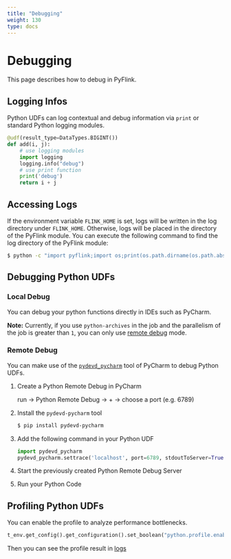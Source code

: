 ```yaml
---
title: "Debugging"
weight: 130
type: docs
---
```

<!--
Licensed to the Apache Software Foundation (ASF) under one
or more contributor license agreements.  See the NOTICE file
distributed with this work for additional information
regarding copyright ownership.  The ASF licenses this file
to you under the Apache License, Version 2.0 (the
"License"); you may not use this file except in compliance
with the License.  You may obtain a copy of the License at

  http://www.apache.org/licenses/LICENSE-2.0

Unless required by applicable law or agreed to in writing,
software distributed under the License is distributed on an
"AS IS" BASIS, WITHOUT WARRANTIES OR CONDITIONS OF ANY
KIND, either express or implied.  See the License for the
specific language governing permissions and limitations
under the License.
-->

# Debugging

This page describes how to debug in PyFlink.

## Logging Infos

Python UDFs can log contextual and debug information via `print` or standard Python logging modules. 

```python
@udf(result_type=DataTypes.BIGINT())
def add(i, j):
    # use logging modules
    import logging
    logging.info("debug")
    # use print function
    print('debug')
    return i + j
```

## Accessing Logs

If the environment variable `FLINK_HOME` is set, logs will be written in the log directory under `FLINK_HOME`.
Otherwise, logs will be placed in the directory of the PyFlink module. You can execute the following command to find
the log directory of the PyFlink module:

```bash
$ python -c "import pyflink;import os;print(os.path.dirname(os.path.abspath(pyflink.__file__))+'/log')"
```

## Debugging Python UDFs

### Local Debug

You can debug your python functions directly in IDEs such as PyCharm.

**Note:** Currently, if you use `python-archives` in the job and the parallelism of the job is greater than `1`, you can only use [remote debug](#remote-debug) mode.

### Remote Debug

You can make use of the [`pydevd_pycharm`](https://pypi.org/project/pydevd-pycharm/) tool of PyCharm to debug Python UDFs.

1. Create a Python Remote Debug in PyCharm

    run -> Python Remote Debug -> + -> choose a port (e.g. 6789)

2. Install the `pydevd-pycharm` tool

    ```bash
    $ pip install pydevd-pycharm
    ```

3. Add the following command in your Python UDF

    ```python
    import pydevd_pycharm
    pydevd_pycharm.settrace('localhost', port=6789, stdoutToServer=True, stderrToServer=True)
    ```

4. Start the previously created Python Remote Debug Server

5. Run your Python Code

## Profiling Python UDFs

You can enable the profile to analyze performance bottlenecks.

```python
t_env.get_config().get_configuration().set_boolean("python.profile.enabled", True)
``` 

Then you can see the profile result in [logs](#accessing-logs)

